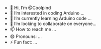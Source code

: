 - 👋 Hi, I’m @Coolpind
- 👀 I’m interested in coding Arduino ...
- 🌱 I’m currently learning Arduino code ...
- 💞️ I’m looking to collaborate on everyone...
- 📫 How to reach me  ...
- 😄 Pronouns: ...
- ⚡ Fun fact: ...

<!---
Coolpind/Coolpind is a ✨ special ✨ repository because its `README.md` (this file) appears on your GitHub profile.
You can click the Preview link to take a look at your changes.
--->
